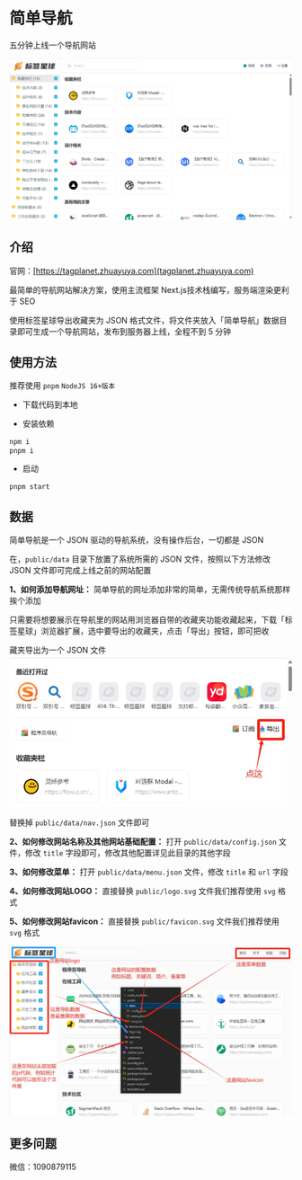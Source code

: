 # 简单导航
五分钟上线一个导航网站

<img src="./public/jc3.png" alt="数据目录" size="50%" />


## 介绍

官网：[https://tagplanet.zhuayuya.com](tagplanet.zhuayuya.com)

最简单的导航网站解决方案，使用主流框架 Next.js技术栈编写，服务端渲染更利于 SEO

使用标签星球导出收藏夹为 JSON 格式文件，将文件夹放入「简单导航」数据目录即可生成一个导航网站，发布到服务器上线，全程不到 5 分钟

## 使用方法
推荐使用 `pnpm` `NodeJS 16+版本`


- 下载代码到本地

- 安装依赖

```
npm i
pnpm i
```

- 启动
```
pnpm start
```

## 数据
简单导航是一个 JSON 驱动的导航系统，没有操作后台，一切都是 JSON

在，`public/data` 目录下放置了系统所需的 JSON 文件，按照以下方法修改 JSON 文件即可完成上线之前的网站配置

**1、如何添加导航网址：** 简单导航的网址添加非常的简单，无需传统导航系统那样挨个添加

只需要将想要展示在导航里的网站用浏览器自带的收藏夹功能收藏起来，下载「标签星球」浏览器扩展，选中要导出的收藏夹，点击「导出」按钮，即可把收

藏夹导出为一个 JSON 文件
<img src="./public/jc1.png" alt="数据目录" size="50%" />

替换掉 `public/data/nav.json` 文件即可

**2、如何修改网站名称及其他网站基础配置：** 打开 `public/data/config.json` 文件，修改 `title` 字段即可，修改其他配置详见此目录的其他字段

**3、如何修改菜单：** 打开 `public/data/menu.json` 文件，修改 `title` 和 `url` 字段

**4、如何修改网站LOGO：** 直接替换 `public/logo.svg` 文件我们推荐使用 `svg` 格式

**5、如何修改网站favicon：** 直接替换 `public/favicon.svg` 文件我们推荐使用 `svg` 格式

<img src="./public/jc2.png" alt="数据目录" size="50%" />

## 更多问题
微信：1090879115

